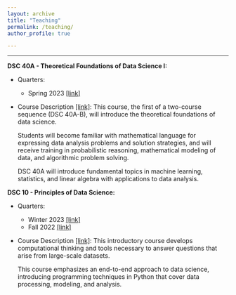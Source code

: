 ```yaml
---
layout: archive
title: "Teaching"
permalink: /teaching/
author_profile: true

---
```


---

**DSC 40A - Theoretical Foundations of Data Science I:**

- Quarters: 
  -  Spring 2023 [\[link\]](https://dsc-courses.github.io/dsc40a-2023-sp/)
  
- Course Description [\[link\]](https://catalog.ucsd.edu/courses/DSC.html#dsc40a):
  This course, the first of a two-course sequence (DSC 40A-B), will introduce the 
  theoretical foundations of data science. 
  
  Students will become familiar with mathematical language for expressing data analysis 
  problems and solution strategies, and will receive training in probabilistic reasoning, 
  mathematical modeling of data, and algorithmic problem solving. 
  
  DSC 40A will introduce fundamental topics in machine learning, statistics, and 
  linear algebra with applications to data analysis. 
 
**DSC 10 - Principles of Data Science:**

- Quarters: 
  -  Winter 2023 [\[link\]](https://dsc-courses.github.io/dsc10-2023-wi/)
  -  Fall 2022 [\[link\]](https://dsc-courses.github.io/dsc10-2022-fa/)
  
- Course Description [\[link\]](https://catalog.ucsd.edu/courses/DSC.html#dsc10):
  This introductory course develops computational thinking and tools necessary 
  to answer questions that arise from large-scale datasets. 
  
  This course emphasizes an end-to-end approach to data science, 
  introducing programming techniques in Python that cover data processing, 
  modeling, and analysis.
